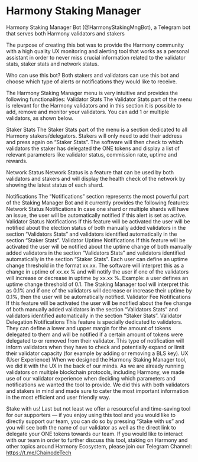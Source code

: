 # Harmony Staking Manager 
Harmony Staking Manager Bot (@HarmonyStakingMngBot), a Telegram bot that serves both Harmony validators and stakers


The purpose of creating this bot was to provide the Harmony community with a high quality UX monitoring and alerting tool that works as a personal assistant in order to never miss crucial information related to the validator stats, staker stats and network status.

Who can use this bot?
Both stakers and validators can use this bot and choose which type of alerts or notifications they would like to receive.

The Harmony Staking Manager menu is very intuitive and provides the following functionalities:
Validator Stats
The Validator Stats part of the menu is relevant for the Harmony validators and in this section it is possible to add, remove and monitor your validators. You can add 1 or multiple validators, as shown below.

Staker Stats
The Staker Stats part of the menu is a section dedicated to all Harmony stakers/delegators. Stakers will only need to add their address and press again on “Staker Stats”. The software will then check to which validators the staker has delegated the ONE tokens and display a list of relevant parameters like validator status, commission rate, uptime and rewards.

Network Status
Network Status is a feature that can be used by both validators and stakers and will display the health check of the network by showing the latest status of each shard.

Notifications
The “Notifications” section represents the most powerful part of the Staking Manager Bot and it currently provides the following features:
Network Status Notifications
In case one shard or multiple shards will have an issue, the user will be automatically notified if this alert is set as active.
Validator Status Notifications
If this feature will be activated the user will be notified about the election status of both manually added validators in the section “Validators Stats” and validators identified automatically in the section “Staker Stats”.
Validator Uptime Notifications
If this feature will be activated the user will be notified about the uptime change of both manually added validators in the section “Validators Stats” and validators identified automatically in the section “Staker Stats”.
Each user can define an uptime change threshold in the format xx.xx. The software will interpret this as a change in uptime of xx.xx % and will notify the user if one of the validators will increase or decrease in uptime by xx.xx %. Example: a user defines an uptime change threshold of 0.1. The Staking Manager tool will interpret this as 0.1% and if one of the validators will decrease or increase their uptime by 0.1%, then the user will be automatically notified.
Validator Fee Notifications
If this feature will be activated the user will be notified about the fee change of both manually added validators in the section “Validators Stats” and validators identified automatically in the section “Staker Stats”.
Validator Delegation Notifications
This feature is specially dedicated to validators. They can define a lower and upper margin for the amount of tokens delegated to them and will be notified if a certain amount of tokens were delegated to or removed from their validator. This type of notification will inform validators when they have to check and potentially expand or limit their validator capacity (for example by adding or removing a BLS key).
UX (User Experience)
When we designed the Harmony Staking Manager tool, we did it with the UX in the back of our minds. As we are already running validators on multiple blockchain protocols, including Harmony, we made use of our validator experience when deciding which parameters and notifications we wanted the tool to provide. We did this with both validators and stakers in mind and made sure to cater the most important information in the most efficient and user friendly way.

Stake with us!
Last but not least we offer a resourceful and time-saving tool for our supporters — if you enjoy using this tool and you would like to directly support our team, you can do so by pressing “Stake with us” and you will see both the name of our validator as well as the direct link to delegate your ONE tokens towards our team.
If you would like to interact with our team in order to further discuss this tool, staking on Harmony and other topics around Harmony Ecosystem, please join our Telegram Channel: https://t.me/ChainodeTech
